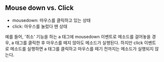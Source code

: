 ## Mouse down vs. Click

- mousedown: 마우스를 클릭하고 있는 상태
- click: 마우스를 눌렀다 뗀 상태

예를 들어, '취소' 기능을 하는 a 태그에 mousedown 이벤트로 메소드를 걸어놓을 경우, a 태그를 클릭한 후 마우스를 떼지 않아도 메소드가 실행된다.
하지만 click 이벤트로 메소드를 실행하면 a 태그를 클릭하고 마우스를 떼기 전까지는 메소드가 실행되지 않는다.
